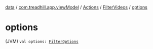 [data](../../../index.md) / [com.treadhill.app.viewModel](../../index.md) / [Actions](../index.md) / [FilterVideos](index.md) / [options](./options.md)

# options

(JVM) `val options: `[`FilterOptions`](../../../com.treadhill.app.data-types/-filter-options/index.md)